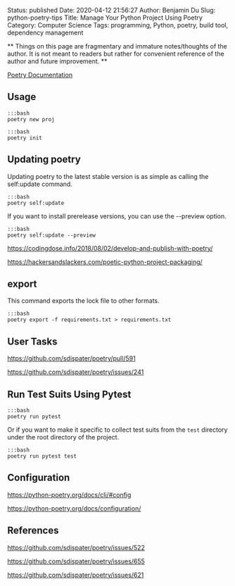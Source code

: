 Status: published
Date: 2020-04-12 21:56:27
Author: Benjamin Du
Slug: python-poetry-tips
Title: Manage Your Python Project Using Poetry
Category: Computer Science
Tags: programming, Python, poetry, build tool, dependency management

**
Things on this page are fragmentary and immature notes/thoughts of the author.
It is not meant to readers but rather for convenient reference of the author and future improvement.
**


[Poetry Documentation](https://poetry.eustace.io/docs/)

## Usage

    :::bash
    poetry new proj

    :::bash
    poetry init

## Updating poetry

Updating poetry to the latest stable version is as simple as calling the self:update command.

    :::bash
    poetry self:update

If you want to install prerelease versions, you can use the --preview option.

    :::bash
    poetry self:update --preview

https://codingdose.info/2018/08/02/develop-and-publish-with-poetry/

https://hackersandslackers.com/poetic-python-project-packaging/

## export

This command exports the lock file to other formats.

    :::bash
    poetry export -f requirements.txt > requirements.txt

## User Tasks

https://github.com/sdispater/poetry/pull/591

https://github.com/sdispater/poetry/issues/241

## Run Test Suits Using Pytest

    :::bash
    poetry run pytest

Or if you want to make it specific to collect test suits from the `test` directory 
under the root directory of the project.

    :::bash
    poetry run pytest test

## Configuration

https://python-poetry.org/docs/cli/#config

https://python-poetry.org/docs/configuration/

## References

https://github.com/sdispater/poetry/issues/522

https://github.com/sdispater/poetry/issues/655

https://github.com/sdispater/poetry/issues/621


